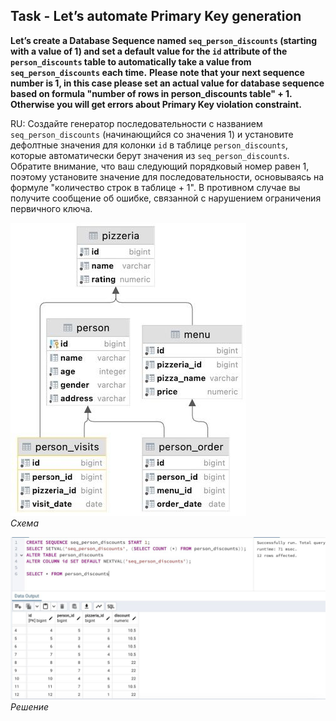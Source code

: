 ## Task - Let’s automate Primary Key generation

**Let’s create a Database Sequence named `seq_person_discounts` (starting with a value of 1) and set a default value for the `id` attribute of the `person_discounts` table to automatically take a value from `seq_person_discounts` each time.**
**Please note that your next sequence number is 1, in this case please set an actual value for database sequence based on formula "number of rows in person_discounts table" + 1. Otherwise you will get errors about Primary Key violation constraint.**

RU: Cоздайте генератор последовательности с названием `seq_person_discounts` (начинающийся со значения 1) и установите дефолтные значения для колонки `id` в таблице `person_discounts`, которые автоматически берут значения из `seq_person_discounts`. Обратите внимание, что ваш следующий порядковый номер равен 1, поэтому установите значение для последовательности, основываясь на формуле "количество строк в таблице + 1". В противном случае вы получите сообщение об ошибке, связанной с нарушением ограничения первичного ключа.

![Screenshot](../screenshots/scheme.jpg "Схема")\
*Схема*

![Screenshot](../screenshots/ex06.jpg "Решение")\
*Решение*